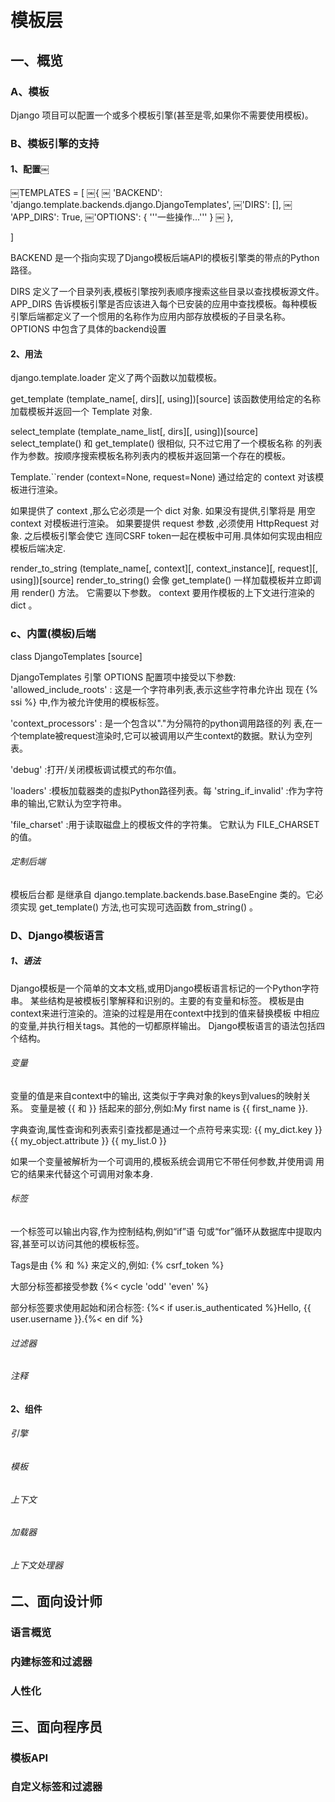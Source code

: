 # 模板层
## 一、概览
### A、模板
Django 项目可以配置一个或多个模板引擎(甚至是零,如果你不需要使用模板)。
### B、模板引擎的支持
#### 1、配置￼
￼TEMPLATES = [
	￼{
￼		'BACKEND': 'django.template.backends.django.DjangoTemplates',
		￼'DIRS': [],
￼		'APP_DIRS': True,
		￼'OPTIONS': {
			'''一些操作...'''
		}
￼	},

]

BACKEND 是一个指向实现了Django模板后端API的模板引擎类的带点的Python路径。

DIRS 定义了一个目录列表,模板引擎按列表顺序搜索这些目录以查找模板源文件。
APP_DIRS 告诉模板引擎是否应该进入每个已安装的应用中查找模板。每种模板引擎后端都定义了一个惯用的名称作为应用内部存放模板的子目录名称。
OPTIONS 中包含了具体的backend设置

#### 2、用法

django.template.loader 定义了两个函数以加载模板。


get_template (template_name[, dirs][, using])[source]
该函数使用给定的名称加载模板并返回一个 Template 对象.


select_template (template_name_list[, dirs][, using])[source] 
select_template() 和 get_template() 很相似, 只不过它用了一个模板名称
的列表作为参数。按顺序搜索模板名称列表内的模板并返回第一个存在的模板。


Template.``render (context=None, request=None) 
通过给定的 context 对该模板进行渲染。

如果提供了 context ,那么它必须是一个 dict 对象. 如果没有提供,引擎将是 用空 context 对模板进行渲染。
如果要提供 request 参数 ,必须使用 HttpRequest 对象. 之后模板引擎会使它 连同CSRF token一起在模板中可用.具体如何实现由相应模板后端决定.

render_to_string (template_name[, context][, context_instance][, request][, using])[source]
render_to_string() 会像 get_template() 一样加载模板并立即调用 render() 方法。 它需要以下参数。
context
要用作模板的上下文进行渲染的 dict 。


### c、内置(模板)后端
class DjangoTemplates [source]

DjangoTemplates 引擎 OPTIONS 配置项中接受以下参数:
'allowed_include_roots' : 这是一个字符串列表,表示这些字符串允许出 现在 {% ssi %} 中,作为被允许使用的模板标签。

'context_processors' : 是一个包含以"."为分隔符的python调用路径的列 表,在一个template被request渲染时,它可以被调用以产生context的数据。默认为空列表。

'debug' :打开/关闭模板调试模式的布尔值。

'loaders' :模板加载器类的虚拟Python路径列表。每
'string_if_invalid' :作为字符串的输出,它默认为空字符串。


'file_charset' :用于读取磁盘上的模板文件的字符集。 它默认为 FILE_CHARSET 的值。

###### 定制后端
模板后台都 是继承自 django.template.backends.base.BaseEngine 类的。它必须实现
get_template() 方法,也可实现可选函数 from_string() 。


### D、Django模板语言

##### 1、语法

Django模板是一个简单的文本文档,或用Django模板语言标记的一个Python字符 串。 某些结构是被模板引擎解释和识别的。主要的有变量和标签。
模板是由context来进行渲染的。渲染的过程是用在context中找到的值来替换模板 中相应的变量,并执行相关tags。其他的一切都原样输出。
Django模板语言的语法包括四个结构。

###### 变量

变量的值是来自context中的输出, 这类似于字典对象的keys到values的映射关系。 变量是被 {{ 和 }} 括起来的部分,例如:My first name is {{ first_name }}.

字典查询,属性查询和列表索引查找都是通过一个点符号来实现:
  {{ my_dict.key }}
  {{ my_object.attribute }}
  {{ my_list.0 }}


如果一个变量被解析为一个可调用的,模板系统会调用它不带任何参数,并使用调
用它的结果来代替这个可调用对象本身.

###### 标签

一个标签可以输出内容,作为控制结构,例如“if”语 句或“for”循环从数据库中提取内容,甚至可以访问其他的模板标签。

Tags是由 {% 和 %} 来定义的,例如: {% csrf_token %}

大部分标签都接受参数
{%< cycle 'odd' 'even' %}

部分标签要求使用起始和闭合标签:
  {%< if user.is_authenticated %}Hello, {{ user.username }}.{%< en
  dif %}

###### 过滤器

###### 注释

#### 2、组件

###### 引擎

###### 模板

###### 上下文

###### 加载器

###### 上下文处理器

## 二、面向设计师
### 语言概览
### 内建标签和过滤器
### 人性化
## 三、面向程序员
### 模板API
### 自定义标签和过滤器
